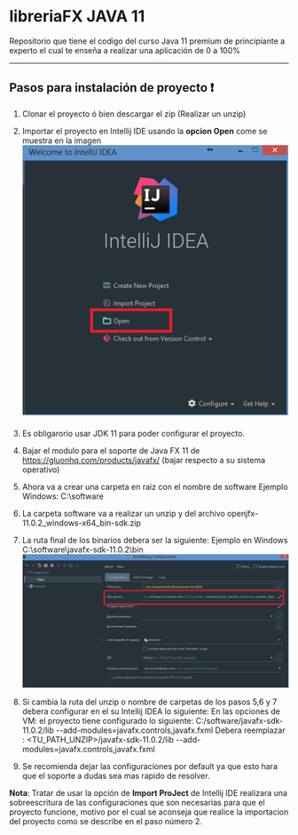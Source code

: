 # libreriaFX JAVA 11


Repositorio que tiene el codigo del curso Java 11 premium de principiante a experto el cual te enseña a realizar una aplicación de 0 a 100%

----------------------------------
Pasos para instalación de proyecto :heavy_exclamation_mark:
----------------------------------
1. Clonar el proyecto ó bien descargar el zip (Realizar un unzip)

2. Importar el proyecto en Intellij IDE usando la **opcion Open** come se muestra en la imagen
![Image of import](https://github.com/neosuniversity/libreriaFX/blob/master/src/images/intellij-open.png)

3. Es obligarorio usar JDK 11 para poder configurar el proyecto.

4. Bajar el modulo para el soporte de Java FX 11 de https://gluonhq.com/products/javafx/ (bajar respecto a su sistema operativo)

5. Ahora va a crear una carpeta en raiz con el nombre de software
Ejemplo Windows: C:\software

6. La carpeta software va a realizar un unzip y del archivo openjfx-11.0.2_windows-x64_bin-sdk.zip

7. La ruta final de los binarios debera ser la siguiente:
 Ejemplo en Windows C:\software\javafx-sdk-11.0.2\bin
 ![Image of import](https://github.com/neosuniversity/libreriaFX/blob/master/src/images/vm_fx.png)
 
 8. Si cambia la ruta del unzip o nombre de carpetas de los pasos 5,6 y 7 debera configurar en el su Intellij IDEA lo siguiente:
 En las opciones de VM: el proyecto tiene configurado lo siguiente: C:/software/javafx-sdk-11.0.2/lib --add-modules=javafx.controls,javafx.fxml
 Debera reemplazar : <TU_PATH_UNZIP>/javafx-sdk-11.0.2/lib --add-modules=javafx.controls,javafx.fxml
 
 9. Se recomienda dejar las configuraciones por default ya que esto hara que el soporte a dudas sea mas rapido de resolver.

**Nota**: Tratar de usar la opción de **Import ProJect** de Intellij IDE realizara una sobreescritura de las configuraciones que son necesarias para que el proyecto funcione, motivo por el cual se aconseja que realice la importacion del proyecto como se describe en el paso número 2.

